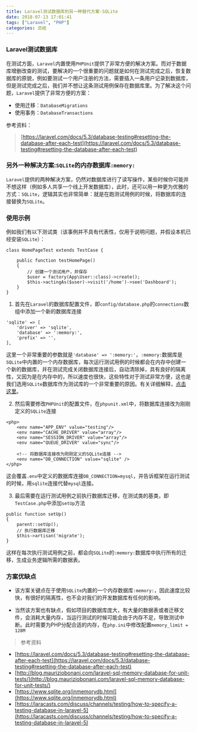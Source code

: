 ```yaml
---
title: Laravel测试数据库的另一种替代方案-SQLite
date: 2018-07-13 17:01:41
tags: ["Laravel", "PHP"]
categories: 总结
---
```


### Laravel测试数据库
在测试方面，`Laravel`内置使用`PHPUnit`提供了非常方便的解决方案。而对于数据库增删改查的测试，要解决的一个很重要的问题就是如何在测试完成之后，恢复数据库的原貌，例如要测试一个用户注册的方法，需要插入一条用户记录到数据库，但是测试完成之后，我们并不想让这条测试用例保存在数据库里。为了解决这个问题，`Laravel`提供了非常方便的方案：
- 使用迁移：`DatabaseMigrations`
- 使用事务：`DatabaseTransactions`

参考资料：
> [https://laravel.com/docs/5.3/database-testing#resetting-the-database-after-each-test](https://laravel.com/docs/5.3/database-testing#resetting-the-database-after-each-test)

### 另外一种解决方案:`SQLite`的内存数据库`:memory:`
`Laravel`提供的两种解决方案，仍然对数据库进行了读写操作，某些时候你可能并不想这样（例如多人共享一个线上开发数据库），此时，还可以用一种更为优雅的方式：`SQLite`，逻辑其实也非常简单：就是在跑测试用例的时候，将数据库的连接替换为`SQLite`。

### 使用示例
例如我们有以下测试类（该事例并不具有代表性，仅用于说明问题，并假设本机已经安装`SQLite`）：
```
class HomePageTest extends TestCase {
    
    public function testHomePage() 
    {
        // 创建一个测试用户，并保存
        $user = factory(App\User::class)->create();
        $this->actingAs($user)->visit('/home')->see('Dashboard');
    }
}
```
1. 首先在`Laravel`的数据库配置文件，即`config/database.php`的`connections`数组中添加一个新的数据库连接
```
'sqlite' => [
    'driver' => 'sqlite',
    'database' => ':memory:',
    'prefix' => '',
],
```
这里一个非常重要的参数就是`'database' => ':memory:'`，`:memory:`数据库是`SQLite`中内置的一个内存数据库，每次运行测试用例的时候都会在内存中创建一个新的数据库，并在测试完成关闭数据库连接后，自动清除掉，具有良好的隔离性，又因为是在内存中的，所以速度也很快，这些特性对于测试非常方便，这也是我们选用`SQLite`数据库作为测试库的一个非常重要的原因。有关详细解释，[点击这里](https://www.sqlite.org/inmemorydb.html)。

2. 然后需要修改`PHPUnit`的配置文件，在`phpunit.xml`中，将数据库连接改为刚刚定义的`SQLite`连接
```
<php>
    <env name="APP_ENV" value="testing"/>
    <env name="CACHE_DRIVER" value="array"/>
    <env name="SESSION_DRIVER" value="array"/>
    <env name="QUEUE_DRIVER" value="sync"/>
    
    <!-- 将数据库连接改为刚刚定义的SQLite连接 -->
    <env name="DB_CONNECTION" value="sqlite" />
</php>
```
这会覆盖`.env`中定义的数据库连接`DB_CONNECTION=mysql`，并告诉框架在运行测试的时候，用`sqlite`连接代替`mysql`连接。

3. 最后需要在运行测试用例之前执行数据库迁移，在测试类的基类，即`TestCase.php`中添加`setUp`方法
```
public function setUp()
{
    parent::setUp();
    // 执行数据库迁移 
    $this->artisan('migrate');
}
```
这样在每次执行测试用例之前，都会向`SQLite`的`:memory:`数据库中执行所有的迁移，生成业务逻辑所需的数据表。

### 方案优缺点
- 该方案关键点在于使用`SQLite`内置的一个内存数据库`:memory:`，因此速度比较快，有很好的隔离性，也不会对我们的开发数据库有任何的影响。

- 当然该方案也有缺点，假如项目的数据库庞大，有大量的数据表或者迁移文件，会消耗大量内存，当运行测试的时候可能会由于内存不足，导致测试中断。此时需要为PHP分配合适的内存，在`php.ini`中修改配置`memory_limit = 128M`

> 参考资料

- [https://laravel.com/docs/5.3/database-testing#resetting-the-database-after-each-test](https://laravel.com/docs/5.3/database-testing#resetting-the-database-after-each-test)
- [http://blog.mauriziobonani.com/laravel-sql-memory-database-for-unit-tests/](http://blog.mauriziobonani.com/laravel-sql-memory-database-for-unit-tests/)
- [https://www.sqlite.org/inmemorydb.html](https://www.sqlite.org/inmemorydb.html)
- [https://laracasts.com/discuss/channels/testing/how-to-specify-a-testing-database-in-laravel-5](https://laracasts.com/discuss/channels/testing/how-to-specify-a-testing-database-in-laravel-5)
